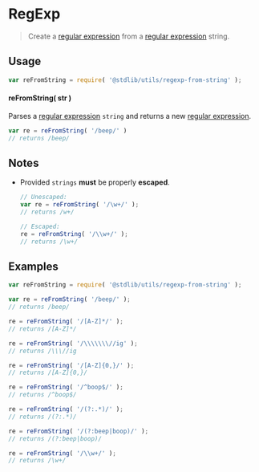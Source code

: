 RegExp
===

> Create a [regular expression][regexp] from a [regular expression][regexp] string.


<section class="usage">

## Usage

``` javascript
var reFromString = require( '@stdlib/utils/regexp-from-string' );
```

#### reFromString( str )

Parses a [regular expression][regexp] `string` and returns a new [regular expression][regexp].

``` javascript
var re = reFromString( '/beep/' )
// returns /beep/
```

</section>

<!-- /.usage -->


<section class="notes">

## Notes

* Provided `strings` __must__ be properly __escaped__.

    ``` javascript
    // Unescaped:
    var re = reFromString( '/\w+/' );
    // returns /w+/

    // Escaped:
    re = reFromString( '/\\w+/' );
    // returns /\w+/
    ```

</section>

<!-- /.notes -->


<section class="examples">

## Examples

``` javascript
var reFromString = require( '@stdlib/utils/regexp-from-string' );

var re = reFromString( '/beep/' );
// returns /beep/

re = reFromString( '/[A-Z]*/' );
// returns /[A-Z]*/

re = reFromString( '/\\\\\\\//ig' );
// returns /\\\//ig

re = reFromString( '/[A-Z]{0,}/' );
// returns /[A-Z]{0,}/

re = reFromString( '/^boop$/' );
// returns /^boop$/

re = reFromString( '/(?:.*)/' );
// returns /(?:.*)/

re = reFromString( '/(?:beep|boop)/' );
// returns /(?:beep|boop)/

re = reFromString( '/\\w+/' );
// returns /\w+/
```

</section>

<!-- /.examples -->


<section class="links">

[regexp]: https://developer.mozilla.org/en-US/docs/Web/JavaScript/Guide/Regular_Expressions

</section>

<!-- /.links -->
